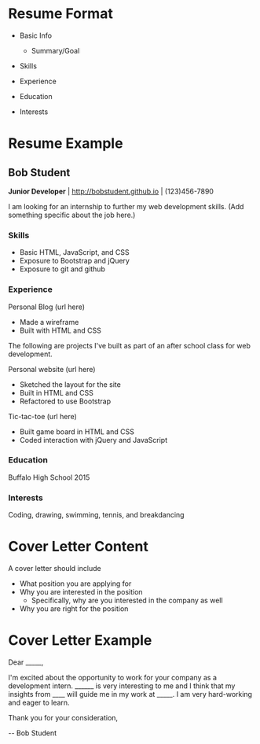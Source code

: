 # Resume Format

* Basic Info
  * Summary/Goal

* Skills

* Experience

* Education

* Interests


# Resume Example

## Bob Student

**Junior Developer** | http://bobstudent.github.io | (123)456-7890

I am looking for an internship to further my web development skills. (Add something specific about the job here.)

### Skills

* Basic HTML, JavaScript, and CSS
* Exposure to Bootstrap and jQuery
* Exposure to git and github

### Experience

Personal Blog (url here)
  * Made a wireframe
  * Built with HTML and CSS

The following are projects I've built as part of an after school class for web development.

Personal website (url here)
  * Sketched the layout for the site
  * Built in HTML and CSS
  * Refactored to use Bootstrap

Tic-tac-toe (url here)
  * Built game board in HTML and CSS
  * Coded interaction with jQuery and JavaScript


### Education

Buffalo High School 2015

### Interests

Coding, drawing, swimming, tennis, and breakdancing

# Cover Letter Content

A cover letter should include

* What position you are applying for
* Why you are interested in the position
  * Specifically, why are you interested in the company as well
* Why you are right for the position

# Cover Letter Example

Dear _____,

I'm excited about the opportunity to work for your company as a development intern.  ______ is very interesting to me and I think that my insights from ____ will guide me in my work at _____.  I am very hard-working and eager to learn.

Thank you for your consideration,

-- Bob Student
